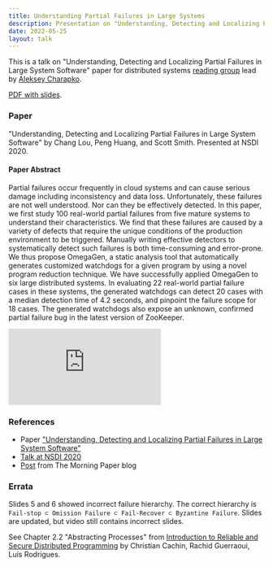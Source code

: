 ```yaml
---
title: Understanding Partial Failures in Large Systems
description: Presentation on "Understanding, Detecting and Localizing Partial Failures in Large System Software" paper for distributed systems reading group.
date: 2022-05-25
layout: talk
---
```


This is a talk on "Understanding, Detecting and Localizing Partial Failures in Large System Software" 
paper for distributed systems [reading group](http://charap.co/category/reading-group/) 
lead by [Aleksey Charapko](https://twitter.com/AlekseyCharapko). 

[PDF with slides](/assets/talks/2022-05-understanding-partial-failures.pdf).

### Paper
"Understanding, Detecting and Localizing Partial Failures in Large System Software" 
by Chang Lou, Peng Huang, and Scott Smith. Presented at NSDI 2020.

#### Paper Abstract
Partial failures occur frequently in cloud systems and can cause serious damage including 
inconsistency and data loss. Unfortunately, these failures are not well understood. 
Nor can they be effectively detected. In this paper, we first study 100 real-world partial 
failures from five mature systems to understand their characteristics. We find that 
these failures are caused by a variety of defects that require the unique conditions 
of the production environment to be triggered. Manually writing effective detectors 
to systematically detect such failures is both time-consuming and error-prone. 
We thus propose OmegaGen, a static analysis tool that automatically generates 
customized watchdogs for a given program by using a novel program reduction 
technique. We have successfully applied OmegaGen to six large distributed systems. 
In evaluating 22 real-world partial failure cases in these systems, the generated 
watchdogs can detect 20 cases with a median detection time of 4.2 seconds, and 
pinpoint the failure scope for 18 cases. The generated watchdogs also expose an 
unknown, confirmed partial failure bug in the latest version of ZooKeeper.

<script async class="speakerdeck-embed" data-id="5355625a35c6442ba13defb06ff3f5d5" data-ratio="1.77777777777778" src="//speakerdeck.com/assets/embed.js"></script>

<div class="video-container">
<iframe src="https://www.youtube.com/embed/LACafAXKQ4Y" frameborder="0" allowfullscreen></iframe>
</div>

### References
 - Paper ["Understanding, Detecting and Localizing Partial Failures in Large System Software"](https://www.usenix.org/conference/nsdi20/presentation/lou)
 - [Talk at NSDI 2020](https://youtu.be/FZj_5fNZfcI)
 - [Post](https://blog.acolyer.org/2020/03/16/omega-gen/) from The Morning Paper blog


### Errata
Slides 5 and 6 showed incorrect failure hierarchy.
The correct hierarchy is ```Fail-stop ⊂ Omission Failure ⊂ Fail-Recover ⊂ Byzantine Failure```. 
Slides are updated, but video still contains incorrect slides.

See Chapter 2.2 "Abstracting Processes" from 
[Introduction to Reliable and Secure Distributed Programming](https://www.distributedprogramming.net/) by Christian Cachin, Rachid Guerraoui, Luís Rodrigues.

